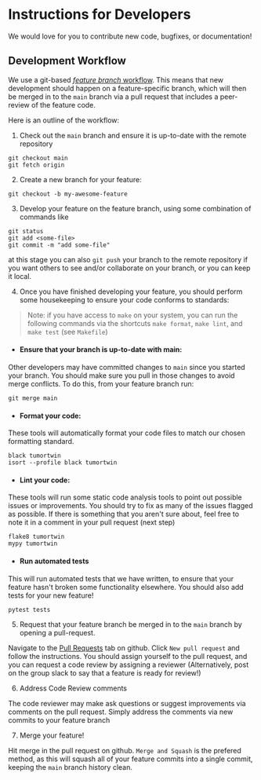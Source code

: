 # Instructions for Developers
We would love for you to contribute new code, bugfixes, or documentation! 

## Development Workflow
We use a git-based [_feature branch_ workflow](https://www.atlassian.com/git/tutorials/comparing-workflows/feature-branch-workflow#:~:text=The%20core%20idea%20behind%20the,without%20disturbing%20the%20main%20codebase.). This means that new development should happen on a feature-specific branch, which will then be merged in to the `main` branch via a pull request that includes a peer-review of the feature code.

Here is an outline of the workflow:

1. Check out the `main` branch and ensure it is up-to-date with the remote repository
```
git checkout main
git fetch origin
```

2. Create a new branch for your feature:
```
git checkout -b my-awesome-feature
```

3. Develop your feature on the feature branch, using some combination of commands like
```
git status
git add <some-file>
git commit -m "add some-file"
```
at this stage you can also `git push` your branch to the remote repository if you want others to see and/or collaborate on your branch, or you can keep it local.

4. Once you have finished developing your feature, you should perform some housekeeping to ensure your code conforms to standards:

> Note: if you have access to `make` on your system, you can run the following commands via the shortcuts `make format`, `make lint`, and `make test` (see `Makefile`)

- #### Ensure that your branch is up-to-date with main:
Other developers may have committed changes to `main` since you started your branch. You should make sure you pull in those changes to avoid merge conflicts. To do this, from your feature branch run:
```
git merge main
```

- #### Format your code:
These tools will automatically format your code files to match our chosen formatting standard.
```
black tumortwin
isort --profile black tumortwin
```

   - #### Lint your code:
These tools will run some static code analysis tools to point out possible issues or improvements. You should try to fix as many of the issues flagged as possible. If there is something that you aren't sure about, feel free to note it in a comment in your pull request (next step)
```
flake8 tumortwin
mypy tumortwin
```
   - #### Run automated tests
This will run automated tests that we have written, to ensure that your feature hasn't broken some functionality elsewhere. You should also add tests for your new feature!
```
pytest tests
```

5. Request that your feature branch be merged in to the `main` branch by opening a pull-request.

Navigate to the [Pull Requests](https://github.com/OncologyModelingGroup/TumorTwin/pulls) tab on github. Click `New pull request` and follow the instructions. You should assign yourself to the pull request, and you can request a code review by assigning a reviewer (Alternatively, post on the group slack to say that a feature is ready for review!) 

6. Address Code Review comments

The code reviewer may make ask questions or suggest improvements via comments on the pull request. Simply address the comments via new commits to your feature branch

7. Merge your feature!

Hit merge in the pull request on github. `Merge and Squash` is the prefered method, as this will squash all of your feature commits into a single commit, keeping the `main` branch history clean.